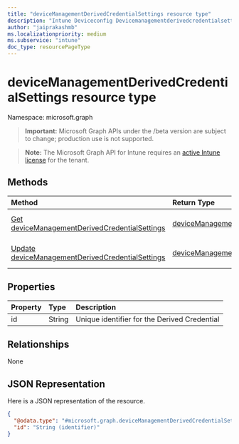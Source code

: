 ```yaml
---
title: "deviceManagementDerivedCredentialSettings resource type"
description: "Intune Deviceconfig Devicemanagementderivedcredentialsettings Source_Resources ."
author: "jaiprakashmb"
ms.localizationpriority: medium
ms.subservice: "intune"
doc_type: resourcePageType
---
```


# deviceManagementDerivedCredentialSettings resource type

Namespace: microsoft.graph
> **Important:** Microsoft Graph APIs under the /beta version are subject to change; production use is not supported.

> **Note:** The Microsoft Graph API for Intune requires an [active Intune license](https://go.microsoft.com/fwlink/?linkid=839381) for the tenant.




## Methods
|Method|Return Type|Description|
|:---|:---|:---|
|[Get deviceManagementDerivedCredentialSettings](../api/intune-deviceconfig-devicemanagementderivedcredentialsettings-get.md)|[deviceManagementDerivedCredentialSettings](../resources/intune-deviceconfig-devicemanagementderivedcredentialsettings.md)|Read properties and relationships of the [deviceManagementDerivedCredentialSettings](../resources/intune-deviceconfig-devicemanagementderivedcredentialsettings.md) object.|
|[Update deviceManagementDerivedCredentialSettings](../api/intune-deviceconfig-devicemanagementderivedcredentialsettings-update.md)|[deviceManagementDerivedCredentialSettings](../resources/intune-deviceconfig-devicemanagementderivedcredentialsettings.md)|Update the properties of a [deviceManagementDerivedCredentialSettings](../resources/intune-deviceconfig-devicemanagementderivedcredentialsettings.md) object.|

## Properties
|Property|Type|Description|
|:---|:---|:---|
|id|String|Unique identifier for the Derived Credential|

## Relationships
None

## JSON Representation
Here is a JSON representation of the resource.
<!-- {
  "blockType": "resource",
  "keyProperty": "id",
  "@odata.type": "microsoft.graph.deviceManagementDerivedCredentialSettings"
}
-->
``` json
{
  "@odata.type": "#microsoft.graph.deviceManagementDerivedCredentialSettings",
  "id": "String (identifier)"
}
```

